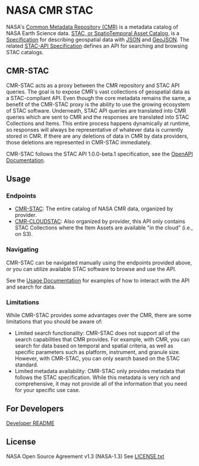 # NASA CMR STAC
NASA's [Common Metadata Repository (CMR)](https://cmr.earthdata.nasa.gov/search) is a metadata
catalog of NASA Earth Science data. [STAC, or SpatioTemporal Asset Catalog](https://stacspec.org/), is a
[Specification](https://github.com/radiantearth/stac-spec) for describing geospatial data with
[JSON](https://www.json.org/) and [GeoJSON](http://geojson.io/). The related
[STAC-API Specification](https://github.com/radiantearth/stac-api-spec) defines an API
for searching and browsing STAC catalogs.

## CMR-STAC
CMR-STAC acts as a proxy between the CMR repository and STAC API queries.
The goal is to expose CMR's vast collections of geospatial data as a STAC-compliant API.
Even though the core metadata remains the same, a benefit of the CMR-STAC proxy is the ability
to use the growing ecosystem of STAC software. Underneath, STAC API queries are translated into
CMR queries which are sent to CMR and the responses are translated into STAC Collections and Items.
This entire process happens dynamically at runtime, so responses will always be representative of
whatever data is currently stored in CMR. If there are any deletions of data in CMR by data providers,
those deletions are represented in CMR-STAC immediately.

CMR-STAC follows the STAC API 1.0.0-beta.1 specification, see the
[OpenAPI Documentation](https://api.stacspec.org/v1.0.0-beta.1/index.html).

## Usage
### Endpoints
- [CMR-STAC](https://cmr.earthdata.nasa.gov/stac): The entire catalog of NASA CMR data, organized by provider.
- [CMR-CLOUDSTAC](https://cmr.earthdata.nasa.gov/cloudstac): Also organized by provider, this API only contains STAC Collections where the Item Assets are available "in the cloud" (i.e., on S3).

### Navigating
CMR-STAC can be navigated manually using the endpoints provided above, or you can utilize available STAC software to browse and use the API.  
  
See the [Usage Documentation](docs/usage/usage.md) for examples of how to interact with the API and search for data.  

### Limitations
While CMR-STAC provides some advantages over the CMR, there are some limitations that you should be aware of:  
- Limited search functionality: CMR-STAC does not support all of the search capabilities that CMR provides. For example, with CMR, you can search for data based on temporal and spatial criteria, as well as specific parameters such as platform, instrument, and granule size. However, with CMR-STAC, you can only search based on the STAC standard.
- Limited metadata availability: CMR-STAC only provides metadata that follows the STAC specification. While this metadata is very rich and comprehensive, it may not provide all of the information that you need for your specific use case.

## For Developers
[Developer README](src/README.md)

## License
NASA Open Source Agreement v1.3 (NASA-1.3)
See [LICENSE.txt](./LICENSE.txt)
